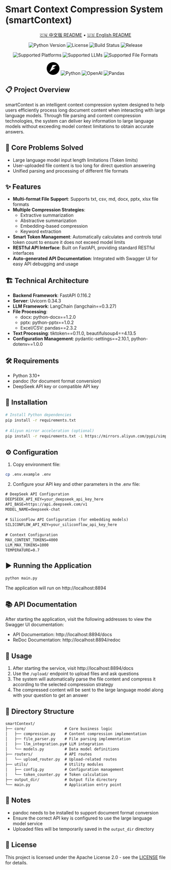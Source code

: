 # Smart Context Compression System (smartContext)

<p align="center">
  <a href="README_CN.md">🇨🇳 中文版 README</a> •
  <a href="README.md">🇺🇸 English README</a>
</p>

<p align="center">
  <img src="https://img.shields.io/badge/Python-3.10+-blue.svg" alt="Python Version">
  <img src="https://img.shields.io/badge/License-Apache%202.0-green.svg" alt="License">
  <img src="https://img.shields.io/badge/Build-Passing-brightgreen.svg" alt="Build Status">
  <img src="https://img.shields.io/badge/Release-v1.0.0-blue.svg" alt="Release">
</p>

<p align="center">
  <img src="https://img.shields.io/badge/Platform-Windows%20%7C%20macOS%20%7C%20Linux-lightgrey.svg" alt="Supported Platforms">
  <img src="https://img.shields.io/badge/LLM-DeepSeek%20%7C%20Compatible-orange.svg" alt="Supported LLMs">
  <img src="https://img.shields.io/badge/Files-txt%20%7C%20csv%20%7C%20md%20%7C%20docx%20%7C%20pptx%20%7C%20xlsx-yellow.svg" alt="Supported File Formats">
</p>

<div align="center">
  <img src="https://raw.githubusercontent.com/simple-icons/simple-icons/develop/icons/fastapi.svg" width="40" height="40" alt="FastAPI">
  <img src="https://raw.githubusercontent.com/simple-icons/simple-icons/develop/icons/python.svg" width="40" height="40" alt="Python">
  <img src="https://raw.githubusercontent.com/simple-icons/simple-icons/develop/icons/openai.svg" width="40" height="40" alt="OpenAI">
  <img src="https://raw.githubusercontent.com/simple-icons/simple-icons/develop/icons/pandas.svg" width="40" height="40" alt="Pandas">
</div>

## 📋 Project Overview

smartContext is an intelligent context compression system designed to help users efficiently process long document content when interacting with large language models. Through file parsing and content compression technologies, the system can deliver key information to large language models without exceeding model context limitations to obtain accurate answers.

## 🎯 Core Problems Solved

- Large language model input length limitations (Token limits)
- User-uploaded file content is too long for direct question answering
- Unified parsing and processing of different file formats

## ✨ Features

- **Multi-format File Support**: Supports txt, csv, md, docx, pptx, xlsx file formats
- **Multiple Compression Strategies**:
  - Extractive summarization
  - Abstractive summarization
  - Embedding-based compression
  - Keyword extraction
- **Smart Token Management**: Automatically calculates and controls total token count to ensure it does not exceed model limits
- **RESTful API Interface**: Built on FastAPI, providing standard RESTful interfaces
- **Auto-generated API Documentation**: Integrated with Swagger UI for easy API debugging and usage

## 🏗️ Technical Architecture

- **Backend Framework**: FastAPI 0.116.2
- **Server**: Uvicorn 0.34.3
- **LLM Framework**: LangChain (langchain==0.3.27)
- **File Processing**:
  - docx: python-docx==1.2.0
  - pptx: python-pptx==1.0.2
  - Excel/CSV: pandas==2.3.2
- **Text Processing**: tiktoken==0.11.0, beautifulsoup4==4.13.5
- **Configuration Management**: pydantic-settings==2.10.1, python-dotenv==1.0.0

## 🛠️ Requirements

- Python 3.10+
- pandoc (for document format conversion)
- DeepSeek API key or compatible API key

## 🚀 Installation

```bash
# Install Python dependencies
pip install -r requirements.txt

# Aliyun mirror acceleration (optional)
pip install -r requirements.txt -i https://mirrors.aliyun.com/pypi/simple/
```

## ⚙️ Configuration

1. Copy environment file:
```bash
cp .env.example .env
```

2. Configure your API key and other parameters in the .env file:
```env
# DeepSeek API Configuration
DEEPSEEK_API_KEY=your_deepseek_api_key_here
API_BASE=https://api.deepseek.com/v1
MODEL_NAME=deepseek-chat

# SiliconFlow API Configuration (for embedding models)
SILICONFLOW_API_KEY=your_siliconflow_api_key_here

# Context Configuration
MAX_CONTENT_TOKENS=4000
LLM_MAX_TOKENS=1000
TEMPERATURE=0.7
```

## ▶️ Running the Application

```bash
python main.py
```

The application will run on http://localhost:8894

## 📚 API Documentation

After starting the application, visit the following addresses to view the Swagger UI documentation:

- API Documentation: http://localhost:8894/docs
- ReDoc Documentation: http://localhost:8894/redoc

## 📖 Usage

1. After starting the service, visit http://localhost:8894/docs
2. Use the `/upload/` endpoint to upload files and ask questions
3. The system will automatically parse the file content and compress it according to the selected compression strategy
4. The compressed content will be sent to the large language model along with your question to get an answer

## 📁 Directory Structure

```
smartContext/
├── core/                 # Core business logic
│   ├── compression.py    # Content compression implementation
│   ├── file_parser.py    # File parsing implementation
│   ├── llm_integration.py# LLM integration
│   └── models.py         # Data model definitions
├── routers/              # API routes
│   └── upload_router.py  # Upload-related routes
├── utils/                # Utility modules
│   ├── config.py         # Configuration management
│   └── token_counter.py  # Token calculation
├── output_dir/           # Output file directory
└── main.py               # Application entry point
```

## 📝 Notes

- pandoc needs to be installed to support document format conversion
- Ensure the correct API key is configured to use the large language model service
- Uploaded files will be temporarily saved in the `output_dir` directory

## 📄 License

This project is licensed under the Apache License 2.0 - see the [LICENSE](LICENSE) file for details.